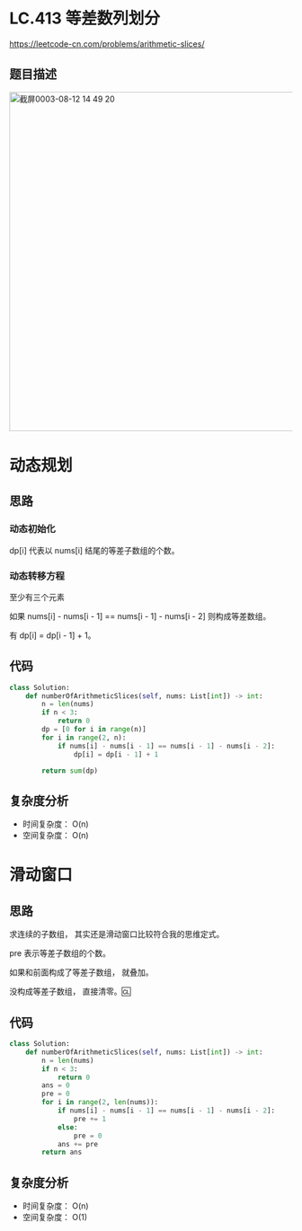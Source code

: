 LC.413 等差数列划分
====
https://leetcode-cn.com/problems/arithmetic-slices/

## 题目描述
<img width="604" alt="截屏0003-08-12 14 49 20" src="https://user-images.githubusercontent.com/10908630/129146178-7eb41921-2efb-4453-bd91-85c034a1c696.png">


动态规划
====

## 思路

### 动态初始化

dp[i] 代表以 nums[i] 结尾的等差子数组的个数。

### 动态转移方程

至少有三个元素

如果 nums[i] - nums[i - 1] == nums[i - 1] - nums[i - 2] 则构成等差数组。

有 dp[i] = dp[i - 1] + 1。

## 代码
```python
class Solution:
    def numberOfArithmeticSlices(self, nums: List[int]) -> int:
        n = len(nums)
        if n < 3:
            return 0
        dp = [0 for i in range(n)]
        for i in range(2, n):
            if nums[i] - nums[i - 1] == nums[i - 1] - nums[i - 2]:
                dp[i] = dp[i - 1] + 1

        return sum(dp)
```

## 复杂度分析
- 时间复杂度： O(n)
- 空间复杂度： O(n)

滑动窗口
====

## 思路
求连续的子数组， 其实还是滑动窗口比较符合我的思维定式。

pre 表示等差子数组的个数。

如果和前面构成了等差子数组， 就叠加。

没构成等差子数组， 直接清零。🆑

## 代码
```python
class Solution:
    def numberOfArithmeticSlices(self, nums: List[int]) -> int:
        n = len(nums)
        if n < 3:
            return 0
        ans = 0
        pre = 0
        for i in range(2, len(nums)):
            if nums[i] - nums[i - 1] == nums[i - 1] - nums[i - 2]:
                pre += 1
            else:
                pre = 0
            ans += pre
        return ans
```

## 复杂度分析
- 时间复杂度： O(n)
- 空间复杂度： O(1)
